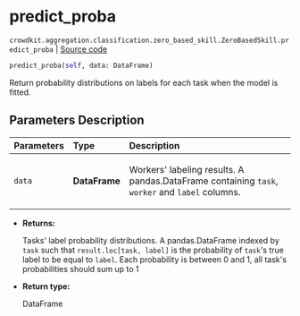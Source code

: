 # predict_proba
`crowdkit.aggregation.classification.zero_based_skill.ZeroBasedSkill.predict_proba` | [Source code](https://github.com/Toloka/crowd-kit/blob/v1.0.0/crowdkit/aggregation/classification/zero_based_skill.py#L99)

```python
predict_proba(self, data: DataFrame)
```

Return probability distributions on labels for each task when the model is fitted.

## Parameters Description

| Parameters | Type | Description |
| :----------| :----| :-----------|
`data`|**DataFrame**|<p>Workers&#x27; labeling results. A pandas.DataFrame containing `task`, `worker` and `label` columns.</p>

* **Returns:**

  Tasks' label probability distributions.
A pandas.DataFrame indexed by `task` such that `result.loc[task, label]`
is the probability of `task`'s true label to be equal to `label`. Each
probability is between 0 and 1, all task's probabilities should sum up to 1

* **Return type:**

  DataFrame
